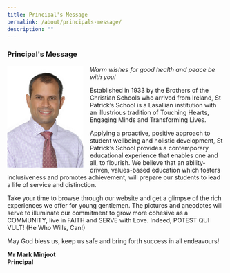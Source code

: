 ```yaml
---
title: Principal's Message
permalink: /about/principals-message/
description: ""
---
```

### **Principal's Message**

<img src="/images/principal.jpg" style="width:35%;margin-right:15px;" align = "left">

_Warm wishes for good health and peace be with you!_

Established in 1933 by the Brothers of the Christian Schools who arrived from Ireland, St Patrick’s School is a Lasallian institution with an illustrious tradition of Touching Hearts, Engaging Minds and Transforming Lives.

Applying a proactive, positive approach to student wellbeing and holistic development, St Patrick’s School provides a contemporary educational experience that enables one and all, to flourish. We believe that an ability-driven, values-based education which fosters inclusiveness and promotes achievement, will prepare our students to lead a life of service and distinction.

Take your time to browse through our website and get a glimpse of the rich experiences we offer for young gentlemen. The pictures and anecdotes will serve to illuminate our commitment to grow more cohesive as a COMMUNITY, live in FAITH and SERVE with Love. Indeed, POTEST QUI VULT! (He Who Wills, Can!)

May God bless us, keep us safe and bring forth success in all endeavours!

**Mr Mark Minjoot**<br>
**Principal**